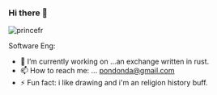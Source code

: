 ### Hi there 👋


<p align="left"> <img src="https://komarev.com/ghpvc/?username=princefr&label=Views&color=blue&style=plastic" alt="princefr" /> </p>

Software Eng:

- 🔭 I’m currently working on ...an exchange written in rust.
- 📫 How to reach me: ... pondonda@gmail.com
- ⚡ Fun fact: i like drawing and i'm an religion history buff.
